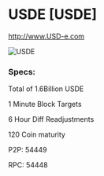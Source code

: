 # USDE [USDE]
http://www.USD-e.com

![USDE](http://i.imgur.com/YV1GaAS.png)

### Specs:
Total of 1.6Billion USDE

1 Minute Block Targets

6 Hour Diff Readjustments

120 Coin maturity

P2P: 54449

RPC: 54448